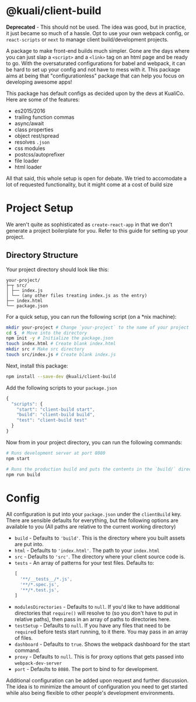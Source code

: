 # @kuali/client-build

**Deprecated** - This should not be used. The idea was good, but in practice, it just
became so much of a hassle. Opt to use your own webpack config, or `react-scripts`
or `next` to manage client build/development projects.

A package to make front-end builds much simpler. Gone are the days where you can
just slap a `<script>` and a `<link>` tag on an html page and be ready to go.
With the oversaturated configurations for babel and webpack, it can be hard to
set up your config and not have to mess with it. This package aims at being that
"configurationless" package that can help you focus on developing awesome apps!

This package has default configs as decided upon by the devs at KualiCo. Here
are some of the features:

- es2015/2016
- trailing function commas
- async/await
- class properties
- object rest/spread
- resolves `.json`
- css modules
- postcss/autoprefixer
- file loader
- html loader

All that said, this whole setup is open for debate. We tried to accomodate a lot
of requested functionality, but it might come at a cost of build size

# Project Setup

We aren't quite as sophisticated as `create-react-app` in that we don't generate
a project boilerplate for you. Refer to this guide for setting up your project.

## Directory Structure

Your project directory should look like this:

```
your-project/
├─┬ src/
│ ├── index.js
│ └── (any other files treating index.js as the entry)
├── index.html
└── package.json
```

For a quick setup, you can run the following script (on a *nix machine):

```sh
mkdir your-project # Change `your-project` to the name of your project
cd $_ # Move into the directory
npm init -y # Initialize the package.json
touch index.html # Create blank index.html
mkdir src # Make src directory
touch src/index.js # Create blank index.js
```

Next, install this package:

```sh
npm install --save-dev @kuali/client-build
```

Add the following scripts to your `package.json`

```js
{
  "scripts": {
    "start": "client-build start",
    "build": "client-build build",
    "test": "client-build test"
  }
}
```

Now from in your project directory, you can run the following commands:

```sh
# Runs development server at port 8080
npm start
```

```sh
# Runs the production build and puts the contents in the `build/` directory
npm run build
```

# Config

All configuration is put into your `package.json` under the `clientBuild` key.
There are sensible defaults for everything, but the following options are
available to you (All paths are relative to the current working directory)

- `build` - Defaults to `'build'`. This is the directory where you built assets
  are put into.
- `html` - Defaults to `'index.html'`. The path to your `index.html`
- `src` - Defaults to `'src'`. The directory where your client source code is.
- `tests` - An array of patterns for your test files. Defaults to:
  ```js
  [
    '**/__tests__/*.js',
    '**/*.spec.js',
    '**/*.test.js',
  ]
  ```
- `modulesDirectories` - Defaults to `null`. If you'd like to have additional
  directories that `require()` will resolve to (so you don't have to put in
  relative paths), then pass in an array of paths to directories here.
- `testSetup` - Defaults to `null`. If you have any files that need to
  be `require`d before tests start running, to it there. You may pass in an
  array of files.
- `dashboard` - Defaults to `true`. Shows the webpack dashboard for the start
  command.
- `proxy` - Defaults to `null`. This is for proxy options that gets passed into
  `webpack-dev-server`
- `port` - Defaults to `8080`. The port to bind to for development.

Additional configuration can be added upon request and further discussion. The
idea is to minimize the amount of configuration you need to get started while
also being flexible to other people's development environments.
